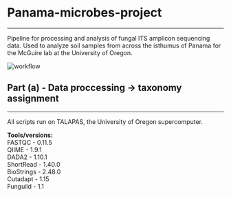 # Panama-microbes-project
---
Pipeline for processing and analysis of fungal ITS amplicon sequencing data. Used to analyze soil samples from across the isthumus of Panama for the McGuire lab at the University of Oregon.  

![workflow](/Users/Sus/Desktop/workflow.png)

## Part (a) - Data proccessing &#8594; taxonomy assignment
---
All scripts run on TALAPAS, the University of Oregon supercomputer.

**Tools/versions:**  
FASTQC - 0.11.5  
QIIME - 1.9.1  
DADA2 - 1.10.1  
ShortRead - 1.40.0  
BioStrings - 2.48.0  
Cutadapt - 1.15  
Funguild - 1.1  

 


